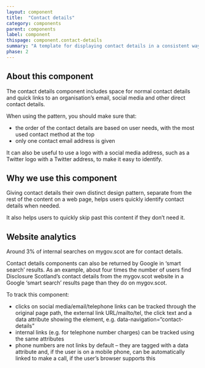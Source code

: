 ```yaml
---
layout: component
title:  "Contact details"
category: components
parent: components
label: component
thispage: component.contact-details
summary: "A template for displaying contact details in a consistent way across different pages."
phase: 2
---
```



## About this component

The contact details component includes space for normal contact details and quick links to an organisation’s email, social media and other direct contact details.

When using the pattern, you should make sure that:

*	the order of the contact details are based on user needs, with the most used contact method at the top
*	only one contact email address is given

It can also be useful to use a logo with a social media address, such as a Twitter logo with a Twitter address, to make it easy to identify.

## Why we use this component

Giving contact details their own distinct design pattern, separate from the rest of the content on a web page, helps users quickly identify contact details when needed.

It also helps users to quickly skip past this content if they don’t need it.

## Website analytics

Around 3% of internal searches on mygov.scot are for contact details.

Contact details components can also be returned by Google in ‘smart search’ results. As an example, about four times the number of users find Disclosure Scotland’s contact details from the mygov.scot website in a Google ‘smart search’ results page than they do on mygov.scot.  

To track this component:

* clicks on social media/email/telephone links can be tracked through the original page path, the external link URL/mailto/tel, the click text and a data attribute showing the element, e.g. data-navigation=“contact-details”
* internal links (e.g. for telephone number charges) can be tracked using the same attributes
* phone numbers are not links by default – they are tagged with a data attribute and, if the user is on a mobile phone, can be automatically linked to make a call, if the user’s browser supports this  
